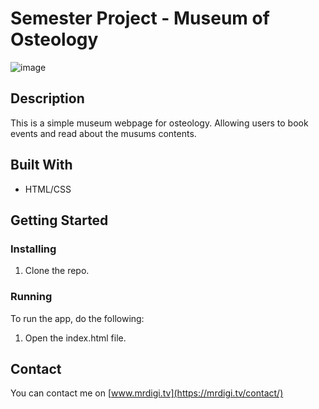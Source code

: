# Semester Project - Museum of Osteology

![image](semesterProject.png)

## Description

This is a simple museum webpage for osteology. Allowing users to book events and read about the musums contents.

## Built With

- HTML/CSS

## Getting Started

### Installing

1. Clone the repo.

### Running

To run the app, do the following:

1. Open the index.html file.

## Contact

You can contact me on [www.mrdigi.tv](https://mrdigi.tv/contact/)
